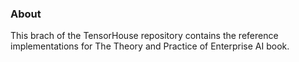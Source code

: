 ### About
This brach of the TensorHouse repository contains the reference implementations for The Theory and Practice of Enterprise AI book. 